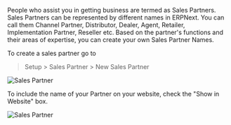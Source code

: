 People who assist you in getting business are termed as Sales Partners. Sales
Partners can be represented by different names in ERPNext. You can call them
Channel Partner, Distributor, Dealer, Agent, Retailer, Implementation Partner,
Reseller etc. Based on the partner's functions and their areas of expertise,
you can create your own Sales Partner Names.

To create a sales partner go to

> Setup > Sales Partner > New Sales Partner

![Sales Partner](files/sales-partner.png)

To include the name of your Partner on your website, check the "Show in
Website" box.

![Sales Partner](files/sales-partner-1.png)

